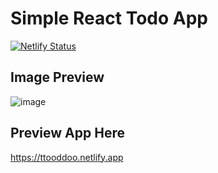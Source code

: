 # Simple React Todo App
[![Netlify Status](https://api.netlify.com/api/v1/badges/c4771036-6b3d-45b2-b227-fcc4e5e9ec73/deploy-status)](https://ttooddoo.netlify.app)
## Image Preview
![image](https://cdn.discordapp.com/attachments/937581686592503891/947006102359396392/unknown.png)
## Preview App Here
https://ttooddoo.netlify.app
